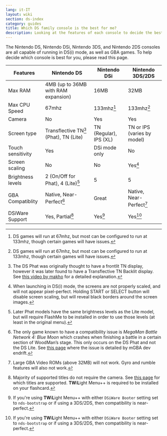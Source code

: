 ```yaml
---
lang: it-IT
layout: wiki
section: ds-index
category: guides
title: Which DS family console is the best for me?
description: Looking at the features of each console to decide the best DS(i) mode experience
---
```


The Nintendo DS, Nintendo DSi, Nintendo 3DS, and Nintendo 2DS consoles are all capable of running in DS(i) mode, as well as GBA games. To help decide which console is best for you, please read this page.

| Features          | Nintendo DS                                            | Nintendo DSi                                                 | Nintendo 3DS/2DS                               |
| ----------------- | ------------------------------------------------------ | ------------------------------------------------------------ | ---------------------------------------------- |
| Max RAM           | 4MB (up to 36MB with RAM expansion) | 16MB                                                         | 32MB                                           |
| Max CPU Speed     | 67mhz                                                  | 133mhz[^1]                                                   | 133mhz[^1]                                     |
| Camera            | No                                                     | Yes                                                          | Yes                                            |
| Screen type       | Transflective TN[^2] (Phat), TN (Lite)                 | TN (Regular), IPS (XL) | TN or IPS (varies by model) |
| Touch sensitivity | Yes                                                    | DSi mode only                                                | No                                             |
| Screen scaling    | No                                                     | No                                                           | Yes[^3]                                        |
| Brightness levels | 2 (On/Off for Phat), 4 (Lite)[^4]                      | 5                                                            | 5                                              |
| GBA Compatiblity  | Native, Near-Perfect[^5]                               | Great                                                        | Native, Near-Perfect[^6]                       |
| DSiWare Support   | Yes, Partial[^7]                                       | Yes[^8]                                                      | Yes[^8]                                        |

[^1]: DS games will run at 67mhz, but most can be configured to run at 133mhz, though certain games will have issues.

[^2]: The DS Phat was originally thought to have a frontlit TN display, however it was later found to have a Transflective TN Backlit display. See [this video by makho](https://www.youtube.com/watch?v=84H5SJFJRlU) for a detailed explanation.

[^3]: When launching in DS(i) mode, the screens are not properly scaled, and will not appear pixel-perfect. Holding START or SELECT button will disable screen scaling, but will reveal black borders around the screen images.

[^4]: Later Phat models have the same brightness levels as the Lite model, but will require FlashMe to be installed in order to use those levels (at least in the original menu).

[^5]: The only game known to have a compatibility issue is _MegaMan Battle Network 4: Blue Moon_ which crashes when finishing a battle in a certain section of WoodMan’s stage. This only occurs on the DS Phat and not the DS Lite. See [this page](https://mgba.io/2017/05/29/holy-grail-bugs/#mega-man-battle-network-4) where the issue is detailed by mGBA dev endrift.

[^6]: Large GBA Video ROMs (above 32MB) will not work. Gyro and rumble features will also not work.

[^7]: Majority of supported titles do not require the camera. See [this page](https://github.com/DS-Homebrew/TWiLightMenu/blob/master/universal/include/compatibleDSiWareMap.h) for which titles are supported. **TW**i**L**ight Menu++ is required to be installed on your flashcard.

[^8]: If you're using **TW**i**L**ight Menu++ with either `DSiWare Booter` setting set to `nds-bootstrap` or if using a 3DS/2DS, then compatibility is near-perfect.
